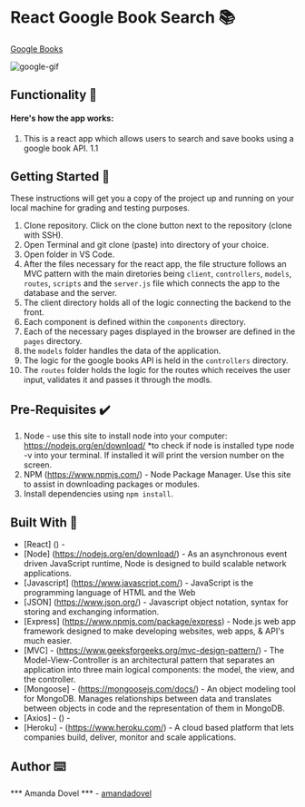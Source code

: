 # React Google Book Search 📚

<a href="https://googlebooks-dovel.herokuapp.com/">Google Books</a>

<img src="../client/src/images/googlegif.gif" alt="google-gif">

## Functionality 💪
#### Here's how the app works: 
1. This is a react app which allows users to search and save books using a google book API.
    1.1 
## Getting Started 🏁

These instructions will get you a copy of the project up and running on your local machine for grading and testing purposes. 

1. Clone repository. Click on the clone button next to the repository (clone with SSH).
2. Open Terminal and git clone (paste) into directory of your choice. 
3. Open folder in VS Code. 
4. After the files necessary for the react app, the file structure follows an MVC pattern with the main diretories being `client`, `controllers`, `models`, `routes`, `scripts` and the `server.js` file which connects the app to the database and the server. 
5. The client directory holds all of the logic connecting the backend to the front.
6. Each component is defined within the `components` directory. 
7. Each of the necessary pages displayed in the browser are defined in the `pages` directory.
8. the `models` folder handles the data of the application. 
9. The logic for the google books API is held in the `controllers` directory.
10. The `routes` folder holds the logic for the routes which receives the user input, validates it and passes it through the modls.


## Pre-Requisites ✔️

1. Node - use this site to install node into your computer: https://nodejs.org/en/download/
    *to check if node is installed type node -v into your terminal. If installed it will print the version number on the screen.
2. NPM (https://www.npmjs.com/) - Node Package Manager. Use this site to assist in downloading packages or modules. 
3. Install dependencies using `npm install`.

## Built With 🔧

* [React] () - 
* [Node] (https://nodejs.org/en/download/) - As an asynchronous event driven JavaScript runtime, Node is designed to build scalable network applications. 
* [Javascript] (https://www.javascript.com/) - JavaScript is the programming language of HTML and the Web
* [JSON] (https://www.json.org/) - Javascript object notation, syntax for storing and exchanging information. 
* [Express] (https://www.npmjs.com/package/express) - Node.js web app framework designed to make developing websites, web apps, & API's much easier.
* [MVC] - (https://www.geeksforgeeks.org/mvc-design-pattern/) - The Model-View-Controller is an architectural pattern that separates an application into three main logical components: the model, the view, and the controller.
* [Mongoose] - (https://mongoosejs.com/docs/) - An object modeling tool for MongoDB. Manages relationships between data and translates between objects in code and the representation of them in MongoDB. 
* [Axios] - () - 
* [Heroku] - (https://www.heroku.com/) - A cloud based platform that lets companies build, deliver, monitor and scale applications.
 

## Author ⌨️

*** Amanda Dovel *** - [amandadovel](https://github.com/amandadovel)

